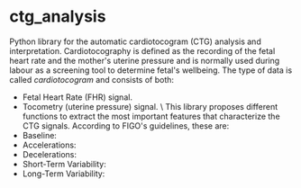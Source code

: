 # ctg_analysis
Python library for the automatic cardiotocogram (CTG) analysis and interpretation. Cardiotocography is defined as the recording of the fetal heart rate and the mother's uterine pressure and is normally used during labour as a screening tool to determine fetal's wellbeing. The type of data is called *cardiotocogram* and consists of both:
- Fetal Heart Rate (FHR) signal.
- Tocometry (uterine pressure) signal. \\
This library proposes different functions to extract the most important features that characterize the CTG signals. According to FIGO's guidelines, these are:
- Baseline:
- Accelerations:
- Decelerations:
- Short-Term Variability:
- Long-Term Variability:
